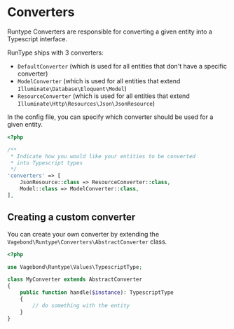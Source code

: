 # Converters

Runtype Converters are responsible for converting a given entity into a Typescript interface.

RunType ships with 3 converters:
- `DefaultConverter` (which is used for all entities that don't have a specific converter)
- `ModelConverter` (which is used for all entities that extend `Illuminate\Database\Eloquent\Model`)
- `ResourceConverter` (which is used for all entities that extend `Illuminate\Http\Resources\Json\JsonResource`)

In the config file, you can specify which converter should be used for a given entity.

```php
<?php

/**
 * Indicate how you would like your entities to be converted
 * into Typescript types
 */
'converters' => [
    JsonResource::class => ResourceConverter::class,
    Model::class => ModelConverter::class,
],
```

## Creating a custom converter

You can create your own converter by extending the `Vagebond\Runtype\Converters\AbstractConverter` class.

```php
<?php

use Vagebond\Runtype\Values\TypescriptType;

class MyConverter extends AbstractConverter
{
    public function handle($instance): TypescriptType
    {
        // do something with the entity
    }
}
```
